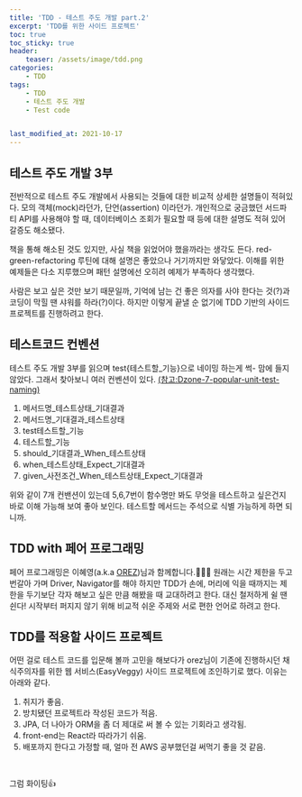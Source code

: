 ```yaml
---
title: 'TDD - 테스트 주도 개발 part.2'
excerpt: 'TDD를 위한 사이드 프로젝트'
toc: true
toc_sticky: true
header:
    teaser: /assets/image/tdd.png
categories:
    - TDD
tags:
    - TDD 
    - 테스트 주도 개발
    - Test code


last_modified_at: 2021-10-17
---
```


## 테스트 주도 개발 3부
전반적으로 테스트 주도 개발에서 사용되는 것들에 대한 비교적 상세한 설명들이 적혀있다.
모의 객체(mock)라던가, 단언(assertion) 이라던가. 
개인적으로 궁금했던 서드파티 API를 사용해야 할 때, 데이터베이스 조회가 필요할 때 등에 대한 설명도 적혀 있어 갈증도 해소됐다.

책을 통해 해소된 것도 있지만, 사실 책을 읽었어야 했을까라는 생각도 든다.
red-green-refactoring 루틴에 대해 설명은 좋았으나 거기까지만 와닿았다. 
이해를 위한 예제들은 다소 지루했으며 패턴 설명에선 오히려 예제가 부족하다 생각했다.

사람은 보고 싶은 것만 보기 때문일까, 기억에 남는 건 좋은 의자를 사야 한다는 것(?)과 코딩이 막힐 땐 샤워를 하라(?)이다.
하지만 이렇게 끝낼 순 없기에 TDD 기반의 사이드 프로젝트를 진행하려고 한다.

## 테스트코드 컨벤션 
테스트 주도 개발 3부를 읽으며 test{테스트할_기능}으로 네이밍 하는게 썩- 맘에 들지 않았다.
그래서 찾아보니 여러 컨벤션이 있다. [(참고:Dzone-7-popular-unit-test-naming)](https://dzone.com/articles/7-popular-unit-test-naming)
1. 메서드명_테스트상태_기대결과
2. 메서드명_기대결과_테스트상태
3. test테스트할_기능
4. 테스트할_기능
5. should_기대결과_When_테스트상태
6. when_테스트상태_Expect_기대결과
7. given_사전조건_When_테스트상태_Expect_기대결과

위와 같이 7개 컨밴션이 있는데 5,6,7번이 함수명만 봐도 무엇을 테스트하고 싶은건지 바로 이해 가능해 보여 좋아 보인다.
테스트할 메서드는 주석으로 식별 가능하게 하면 되니까. 


## TDD with 페어 프로그래밍
페어 프로그래밍은 이혜영(a.k.a [OREZ](https://sunzero2.github.io/))님과 함께합니다.🙇🏻‍♂️
원래는 시간 제한을 두고 번갈아 가며 Driver, Navigator를 해야 하지만 TDD가 손에, 머리에 익을 때까지는 제한을 두기보단 각자 해보고 싶은 만큼 해봤을 때 교대하려고 한다.
대신 철저하게 쉴 땐 쉰다! 시작부터 퍼지지 않기 위해 비교적 쉬운 주제와 서로 편한 언어로 하려고 한다.


## TDD를 적용할 사이드 프로젝트
어떤 걸로 테스트 코드를 입문해 볼까 고민을 해보다가 orez님이 기존에 진행하시던 채식주의자를 위한 웹 서비스(EasyVeggy) 사이드 프로젝트에 조인하기로 했다. 
이유는 아래와 같다.
1. 취지가 좋음.
2. 방치됐던 프로젝트라 작성된 코드가 적음.
3. JPA, 더 나아가 ORM을 좀 더 제대로 써 볼 수 있는 기회라고 생각됨.
4. front-end는 React라 따라가기 쉬움.
5. 배포까지 한다고 가정할 때, 얼마 전 AWS 공부했던걸 써먹기 좋을 것 같음.

<br>

그럼 화이팅👍

